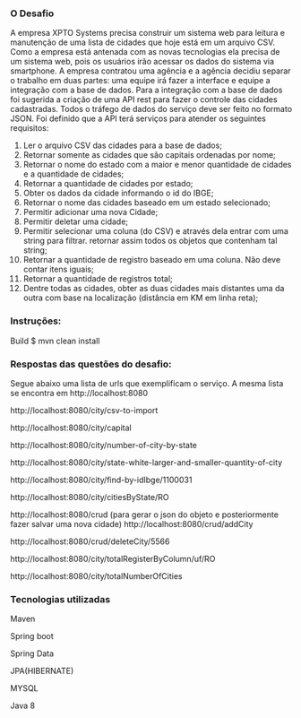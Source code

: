 ### O Desafio

A empresa XPTO Systems precisa construir um sistema web para leitura e manutenção de uma
lista de cidades que hoje está em um arquivo CSV.
Como a empresa está antenada com as novas tecnologias ela precisa de um sistema web, pois
os usuários irão acessar os dados do sistema via smartphone.
A empresa contratou uma agência e a agência decidiu separar o trabalho em duas partes: uma
equipe irá fazer a interface e equipe a integração com a base de dados.
Para a integração com a base de dados foi sugerida a criação de uma API rest para fazer o
controle das cidades cadastradas. Todos o tráfego de dados do serviço deve ser feito no
formato JSON.
Foi definido que a API terá serviços para atender os seguintes requisitos:
1. Ler o arquivo CSV das cidades para a base de dados;
2. Retornar somente as cidades que são capitais ordenadas por nome;
3. Retornar o nome do estado com a maior e menor quantidade de cidades e a
quantidade de cidades;
4. Retornar a quantidade de cidades por estado;
5. Obter os dados da cidade informando o id do IBGE;
6. Retornar o nome das cidades baseado em um estado selecionado;
7. Permitir adicionar uma nova Cidade;
8. Permitir deletar uma cidade;
9. Permitir selecionar uma coluna (do CSV) e através dela entrar com uma string para
filtrar. retornar assim todos os objetos que contenham tal string;
10. Retornar a quantidade de registro baseado em uma coluna. Não deve contar itens
iguais;
11. Retornar a quantidade de registros total;
12. Dentre todas as cidades, obter as duas cidades mais distantes uma da outra com base
na localização (distância em KM em linha reta);

### Instruções:
Build
$ mvn clean install

### Respostas das questões do desafio:
Segue abaixo uma lista de urls que exemplificam o serviço. A mesma lista se encontra em http://localhost:8080

http://localhost:8080/city/csv-to-import

http://localhost:8080/city/capital

http://localhost:8080/city/number-of-city-by-state

http://localhost:8080/city/state-white-larger-and-smaller-quantity-of-city

http://localhost:8080/city/find-by-idIbge/1100031

http://localhost:8080/city/citiesByState/RO

http://localhost:8080/crud (para gerar o json do objeto e posteriormente fazer salvar uma nova cidade)
http://localhost:8080/crud/addCity

http://localhost:8080/crud/deleteCity/5566

http://localhost:8080/city/totalRegisterByColumn/uf/RO

http://localhost:8080/city/totalNumberOfCities


### Tecnologias utilizadas
Maven

Spring boot

Spring Data

JPA(HIBERNATE)

MYSQL

Java 8 


